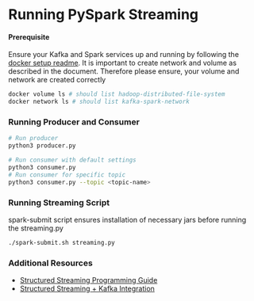 
# Running PySpark Streaming 

#### Prerequisite

Ensure your Kafka and Spark services up and running by following the [docker setup readme](./../../docker/README.md). 
It is important to create network and volume as described in the document. Therefore please ensure, your volume and network are created correctly

```bash
docker volume ls # should list hadoop-distributed-file-system
docker network ls # should list kafka-spark-network 
```


### Running Producer and Consumer
```bash
# Run producer
python3 producer.py

# Run consumer with default settings
python3 consumer.py
# Run consumer for specific topic
python3 consumer.py --topic <topic-name>
```

### Running Streaming Script

spark-submit script ensures installation of necessary jars before running the streaming.py

```bash
./spark-submit.sh streaming.py 
```

### Additional Resources
- [Structured Streaming Programming Guide](https://spark.apache.org/docs/latest/structured-streaming-programming-guide.html#structured-streaming-programming-guide)
- [Structured Streaming + Kafka Integration](https://spark.apache.org/docs/latest/structured-streaming-kafka-integration.html#structured-streaming-kafka-integration-guide-kafka-broker-versio)
